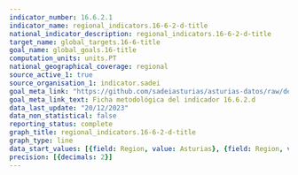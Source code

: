 ```yaml
---
indicator_number: 16.6.2.1
indicator_name: regional_indicators.16-6-2-d-title
national_indicator_description: regional_indicators.16-6-2-d-title
target_name: global_targets.16-6-title
goal_name: global_goals.16-title
computation_units: units.PT
national_geographical_coverage: regional
source_active_1: true
source_organisation_1: indicator.sadei
goal_meta_link: "https://github.com/sadeiasturias/asturias-datos/raw/develop/descargas/metodologia/16.6.2.d.pdf"
goal_meta_link_text: Ficha metodológica del indicador 16.6.2.d
data_last_update: "20/12/2023"
data_non_statistical: false
reporting_status: complete
graph_title: regional_indicators.16-6-2-d-title
graph_type: line
data_start_values: [{field: Region, value: Asturias}, {field: Region, value: España}]
precision: [{decimals: 2}]
---
```


